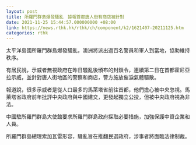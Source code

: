 ```yaml
---
layout: post
title: 所羅門群島爆發騷亂　據報首都唐人街有商店被針對
date: 2021-11-25 15:44:57.000000000 +08:00
link: https://news.rthk.hk/rthk/ch/component/k2/1621407-20211125.htm
categories: rthk
---
```


太平洋島國所羅門群島爆發騷亂，澳洲將派出過百名警員和軍人到當地，協助維持秩序。

有居民說，示威者無視政府在昨日騷亂後頒布的封鎖令，連續第二日在首都霍尼亞拉示威，並針對唐人街地區的警察和商店，警方施放催淚氣體驅散。

報道說，很多示威者是從人口最多的馬萊塔省前往首都，他們擔心被中央忽視。馬萊塔省政府前年批評中央政府與中國建交，更發起獨立公投，但被中央政府視為非法。

中國駐所羅門群島大使館要求所羅門群島政府採取必要措施，加強保護中資企業和人員。

所羅門群島總理索加瓦雷形容，騷亂旨在推翻民選政府，涉事者將面臨法律制裁。
